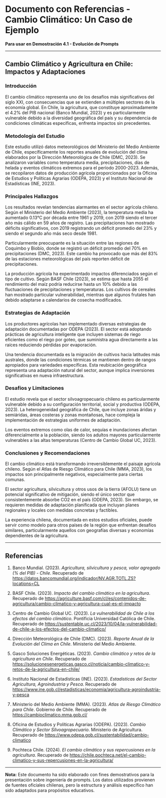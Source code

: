 # Documento con Referencias - Cambio Climático: Un Caso de Ejemplo
**Para usar en Demostración 4.1 - Evolución de Prompts**

---

## Cambio Climático y Agricultura en Chile: Impactos y Adaptaciones

### Introducción
El cambio climático representa uno de los desafíos más significativos del siglo XXI, con consecuencias que se extienden a múltiples sectores de la economía global. En Chile, la agricultura, que constituye aproximadamente el 4.2% del PIB nacional (Banco Mundial, 2023) y es particularmente vulnerable debido a la diversidad geográfica del país y su dependencia de condiciones climáticas específicas, enfrenta impactos sin precedentes.

### Metodología del Estudio
Este estudio utilizó datos meteorológicos del Ministerio del Medio Ambiente de Chile, específicamente los reportes anuales de evolución del clima elaborados por la Dirección Meteorológica de Chile (DMC, 2023). Se analizaron variables como temperatura media, precipitaciones, días de helada y eventos climáticos extremos para el período 2000-2023. Además, se recopilaron datos de producción agrícola proporcionados por la Oficina de Estudios y Políticas Agrarias (ODEPA, 2023) y el Instituto Nacional de Estadísticas (INE, 2023).

### Principales Hallazgos
Los resultados revelan tendencias alarmantes en el sector agrícola chileno. Según el Ministerio del Medio Ambiente (2023), la temperatura media ha aumentado 0.13°C por década entre 1961 y 2019, con 2019 siendo el tercer año más cálido en 59 años de registro. Las precipitaciones han mostrado déficits significativos, con 2019 registrando un déficit promedio del 23% y siendo el segundo año más seco desde 1981.

Particularmente preocupante es la situación entre las regiones de Coquimbo y Biobío, donde se registró un déficit promedio del 70% en precipitaciones (DMC, 2023). Este cambio ha provocado que más del 83% de las estaciones meteorológicas del país reporten déficit de precipitaciones.

La producción agrícola ha experimentado impactos diferenciados según el tipo de cultivo. Según BASF Chile (2023), se estima que hasta 2055 el rendimiento del maíz podría reducirse hasta un 10% debido a las fluctuaciones de precipitaciones y temperaturas. Los cultivos de cereales han mostrado particular vulnerabilidad, mientras que algunos frutales han debido adaptarse a calendarios de cosecha modificados.

### Estrategias de Adaptación
Los productores agrícolas han implementado diversas estrategias de adaptación documentadas por ODEPA (2023). El sector está adoptando prácticas de agricultura inteligente que incluyen sistemas de riego eficientes como el riego por goteo, que suministra agua directamente a las raíces reduciendo pérdidas por evaporación.

Una tendencia documentada es la migración de cultivos hacia latitudes más australes, donde las condiciones térmicas se mantienen dentro de rangos apropiados para variedades específicas. Esta reubicación geográfica representa una adaptación natural del sector, aunque implica inversiones significativas en nueva infraestructura.

### Desafíos y Limitaciones
El estudio revela que el sector silvoagropecuario chileno es particularmente vulnerable debido a su configuración territorial, social y productiva (ODEPA, 2023). La heterogeneidad geográfica de Chile, que incluye zonas áridas y semiáridas, áreas costeras y zonas montañosas, hace compleja la implementación de estrategias uniformes de adaptación.

Los eventos extremos como olas de calor, sequías e inundaciones afectan diferencialmente a la población, siendo los adultos mayores particularmente vulnerables a las altas temperaturas (Centro de Cambio Global UC, 2023).

### Conclusiones y Recomendaciones
El cambio climático está transformando irreversiblemente el paisaje agrícola chileno. Según el Atlas de Riesgo Climático para Chile (MMA, 2023), los impactos son principalmente negativos, especialmente para ciertas comunas.

El sector agricultura, silvicultura y otros usos de la tierra (AFOLU) tiene un potencial significativo de mitigación, siendo el único sector que consistentemente absorbe CO2 en el país (ODEPA, 2023). Sin embargo, se requieren medidas de adaptación planificada que incluyan planes regionales y locales con medidas concretas y factibles.

La experiencia chilena, documentada en estos estudios oficiales, puede servir como modelo para otros países de la región que enfrentan desafíos similares, particularmente aquellos con geografías diversas y economías dependientes de la agricultura.

---

## Referencias

1. Banco Mundial. (2023). *Agricultura, silvicultura y pesca, valor agregado (% del PIB) - Chile*. Recuperado de https://datos.bancomundial.org/indicador/NV.AGR.TOTL.ZS?locations=CL

2. BASF Chile. (2023). *Impacto del cambio climático en la agricultura*. Recuperado de https://agriculture.basf.com/cl/es/contenidos-de-agricultura/cambio-climatico-y-agricultura-cual-es-el-impacto

3. Centro de Cambio Global UC. (2023). *La vulnerabilidad de Chile a los efectos del cambio climático*. Pontificia Universidad Católica de Chile. Recuperado de https://sustentable.uc.cl/2023/10/04/la-vulnerabilidad-de-chile-a-los-efectos-del-cambio-climatico/

4. Dirección Meteorológica de Chile (DMC). (2023). *Reporte Anual de la Evolución del Clima en Chile*. Ministerio del Medio Ambiente.

5. Gasco Soluciones Energéticas. (2023). *Cambio climático y retos de la agricultura en Chile*. Recuperado de https://solucionesenergeticas.gasco.cl/noticia/cambio-climatico-y-retos-de-la-agricultura-en-chile/

6. Instituto Nacional de Estadísticas (INE). (2023). *Estadísticas del Sector Agricultura, Agroindustria y Pesca*. Recuperado de https://www.ine.gob.cl/estadisticas/economia/agricultura-agroindustria-y-pesca

7. Ministerio del Medio Ambiente (MMA). (2023). *Atlas de Riesgo Climático para Chile*. Gobierno de Chile. Recuperado de https://cambioclimatico.mma.gob.cl/

8. Oficina de Estudios y Políticas Agrarias (ODEPA). (2023). *Cambio Climático y Sector Silvoagropecuario*. Ministerio de Agricultura. Recuperado de https://www.odepa.gob.cl/sustentabilidad/cambio-climatico

9. Pochteca Chile. (2024). *El cambio climático y sus repercusiones en la agricultura*. Recuperado de https://chile.pochteca.net/el-cambio-climatico-y-sus-repercusiones-en-la-agricultura/

---

**Nota:** Este documento ha sido elaborado con fines demostrativos para la presentación sobre ingeniería de prompts. Los datos utilizados provienen de fuentes oficiales chilenas, pero la estructura y análisis específico han sido adaptados para propósitos educativos.
